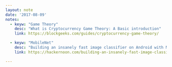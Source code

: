 ```yaml
---
layout: note
date: '2017-08-09'
notes:
  - keyw: "Game Theory"
    desc: "What is Cryptocurrency Game Theory: A Basic introduction"
    link: https://blockgeeks.com/guides/cryptocurrency-game-theory/

  - keyw: "MobileNet"
    desc: "Building an insanely fast image classifier on Android with MobileNets in TensorFlow"
    link: https://hackernoon.com/building-an-insanely-fast-image-classifier-on-android-with-mobilenets-in-tensorflow-dc3e0c4410d4

---
```

